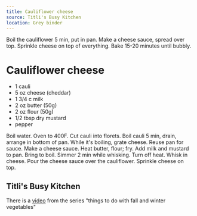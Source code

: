 ```yaml
---
title: Cauliflower cheese
source: Titli's Busy Kitchen
location: Grey binder
---
```

Boil the cauliflower 5 min, put in pan.
Make a cheese sauce, spread over top.
Sprinkle cheese on top of everything.
Bake 15-20 minutes until bubbly.

# Cauliflower cheese

- 1 cauli
- 5 oz cheese (cheddar)
- 1 3/4 c milk
- 2 oz butter (50g)
- 2 oz flour (50g)
- 1/2 tbsp dry mustard
- pepper

Boil water. Oven to 400F.  Cut cauli into florets.  Boil cauli 5
min, drain, arrange in bottom of pan.  While it's boiling, grate
cheese. Reuse pan for sauce.  Make a cheese sauce. Heat butter,
flour; fry. Add milk and mustard to pan. Bring to boil. Simmer 2
min while whisking. Turn off heat. Whisk in cheese.  Pour the cheese
sauce over the cauliflower. Sprinkle cheese on top.

## Titli's Busy Kitchen

There is a [video](https://www.youtube.com/watch?v=Q9VB8pQBpxQ)
from the series "things to do with fall and
winter vegetables"
